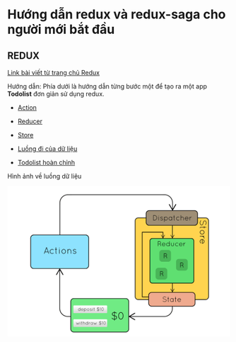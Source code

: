 # Hướng dẫn redux và redux-saga cho người mới bắt đầu

## REDUX
[Link bài viết từ trang chủ Redux](https://redux.js.org/basics/basic-tutorial)


Hướng dẫn: Phía dưới là hướng dẫn từng bước một để tạo ra một app __Todolist__ đơn giản sử dụng redux.
- [Action](doc/Action.md)

- [Reducer](doc/Reducer.md)

- [Store](doc/Store.md)

- [Luồng đi của dữ liệu](doc/Flow.md)

- [Todolist hoàn chỉnh](doc/Todolist.md)

Hình ảnh về luồng dữ liệu

![image](doc/ReduxFlow.gif)